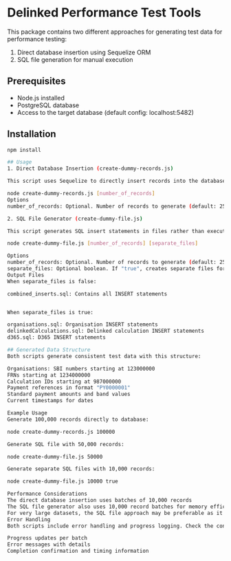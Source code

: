# Delinked Performance Test Tools

This package contains two different approaches for generating test data for performance testing:

1. Direct database insertion using Sequelize ORM
2. SQL file generation for manual execution

## Prerequisites

- Node.js installed
- PostgreSQL database
- Access to the target database (default config: localhost:5482)

## Installation

```sh
npm install

## Usage
1. Direct Database Insertion (create-dummy-records.js)

This script uses Sequelize to directly insert records into the database.

node create-dummy-records.js [number_of_records]
Options
number_of_records: Optional. Number of records to generate (default: 250,000)

2. SQL File Generator (create-dummy-file.js)

This script generates SQL insert statements in files rather than executing them directly.

node create-dummy-file.js [number_of_records] [separate_files]

Options
number_of_records: Optional. Number of records to generate (default: 250,000)
separate_files: Optional boolean. If "true", creates separate files for each table (default: false)
Output Files
When separate_files is false:

combined_inserts.sql: Contains all INSERT statements


When separate_files is true:

organisations.sql: Organisation INSERT statements
delinkedCalculations.sql: Delinked calculation INSERT statements
d365.sql: D365 INSERT statements

## Generated Data Structure
Both scripts generate consistent test data with this structure:

Organisations: SBI numbers starting at 123000000
FRNs starting at 1234000000
Calculation IDs starting at 987000000
Payment references in format "PY0000001"
Standard payment amounts and band values
Current timestamps for dates

Example Usage
Generate 100,000 records directly to database:

node create-dummy-records.js 100000

Generate SQL file with 50,000 records:

node create-dummy-file.js 50000

Generate separate SQL files with 10,000 records:

node create-dummy-file.js 10000 true

Performance Considerations
The direct database insertion uses batches of 10,000 records
The SQL file generator also uses 10,000 record batches for memory efficiency
For very large datasets, the SQL file approach may be preferable as it allows manual execution control
Error Handling
Both scripts include error handling and progress logging. Check the console output for:

Progress updates per batch
Error messages with details
Completion confirmation and timing information
```

